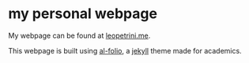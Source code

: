 # my personal webpage

My webpage can be found at [leopetrini.me](https://leopetrini.me/).

This webpage is built using [al-folio](https://github.com/alshedivat/al-folio), a [jekyll](https://jekyllrb.com/) theme made for academics.